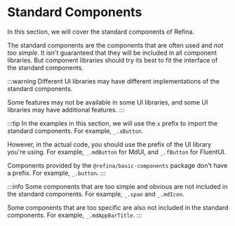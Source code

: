 # Standard Components

In this section, we will cover the standard components of Refina.

The standard components are the components that are often used and _not too simple_. It isn't guaranteed that they will be included in all component libraries. But component libraries should try its best to fit the interface of the standard components.

:::warning
Different UI libraries may have different implementations of the standard components.

Some features may not be available in some UI libraries, and some UI libraries may have additional features.
:::

:::tip
In the examples in this section, we will use the `x` prefix to import the standard components. For example, `_.xButton`.

However, in the actual code, you should use the prefix of the UI library you're using. For example, `_.mdButton` for MdUI, and `_.fButton` for FluentUI.

Components provided by the `@refina/basic-components` package don't have a prefix. For example, `_.button`.
:::

:::info
Some components that are too simple and obvious are not included in the standard components. For example, `_.span` and `_.mdIcon`.

Some components that are too specific are also not included in the standard components. For example, `_.mdAppBarTitle`.
:::

